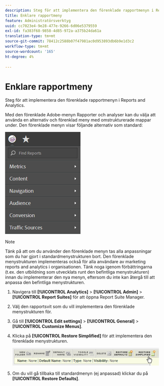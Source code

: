 ```yaml
---
description: Steg för att implementera den förenklade rapportmenyn i Reports and Analytics.
title: Enklare rapportmeny
feature: Administratörsverktyg
uuid: cc7023e4-9e28-477e-9266-6d06e5379559
exl-id: fa383f68-9858-4d85-972a-a375b24da61a
translation-type: tm+mt
source-git-commit: 78412c2588b07f47981ac0d953893db6b9e1d3c2
workflow-type: tm+mt
source-wordcount: '165'
ht-degree: 4%

---
```


# Enklare rapportmeny

Steg för att implementera den förenklade rapportmenyn i Reports and Analytics.

Med den förenklade Adobe-menyn Rapporter och analyser kan du välja att använda en alternativ och förenklad meny med omstrukturerade mappar under. Den förenklade menyn visar följande alternativ som standard:

![](assets/simplified-menu.png)

>[!NOTE]
>
>Tänk på att om du använder den förenklade menyn tas alla anpassningar som du har gjort i standardmenystrukturen bort. Den förenklade menystrukturen implementeras också för alla användare av marketing reports and analytics i organisationen. Tänk noga igenom förbättringarna (t.ex. den utbildning som utvecklats runt den befintliga menystrukturen) innan du implementerar den nya menyn, eftersom du inte kan återgå till att anpassa den befintliga menystrukturen.

1. Navigera till **[!UICONTROL Analytics]** > **[!UICONTROL Admin]** > **[!UICONTROL Report Suites]** för att öppna Report Suite Manager.
1. Välj den rapportsvit som du vill implementera den förenklade menystrukturen för.
1. Gå till **[!UICONTROL Edit settings]** > **[!UICONTROL General]** > **[!UICONTROL Customize Menus]**.
1. Klicka på **[!UICONTROL Restore Simplified]** för att implementera den förenklade menystrukturen.

   ![](assets/restore-simplified.png)

1. Om du vill gå tillbaka till standardmenyn (ej anpassad) klickar du på **[!UICONTROL Restore Defaults]**.
